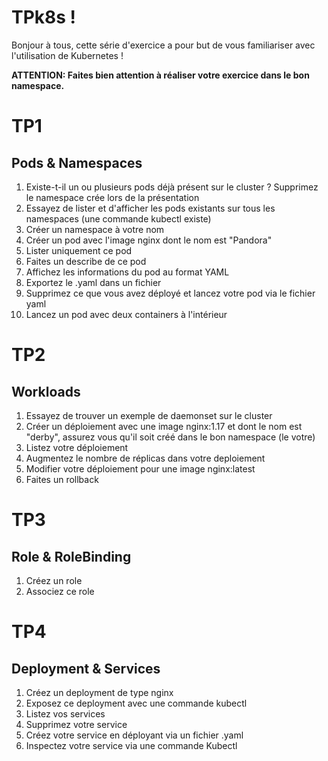 # TPk8s ! 

Bonjour à tous, cette série d'exercice a pour but de vous familiariser avec l'utilisation de Kubernetes ! 

**ATTENTION: Faites bien attention à réaliser votre exercice dans le bon namespace.** 

# TP1
## Pods & Namespaces

 1. Existe-t-il un ou plusieurs pods déjà présent sur le cluster ? Supprimez le namespace crée lors de la présentation
 2. Essayez de lister et d'afficher les pods existants sur tous les namespaces (une commande kubectl existe)
 3. Créer un namespace à votre nom
 4. Créer un pod avec l'image nginx dont le  nom est "Pandora"
 5. Lister uniquement ce pod
 6. Faites un describe de ce pod
 7. Affichez les informations du pod au format YAML
 8. Exportez le .yaml dans un fichier
 9. Supprimez ce que vous avez déployé et lancez votre pod via le fichier yaml
 10. Lancez un pod avec deux containers à l'intérieur

# TP2
## Workloads

 1. Essayez de trouver un exemple de daemonset sur le cluster
 2. Créer un déploiement avec une image nginx:1.17 et dont le nom est "derby", assurez vous qu'il soit créé dans le bon namespace (le votre)
 3. Listez votre déploiement
 4. Augmentez le nombre de réplicas dans votre deploiement
 5. Modifier votre déploiement pour une image nginx:latest
 6. Faites un rollback

# TP3
## Role & RoleBinding

 1. Créez un role
 2. Associez ce role
 
# TP4
## Deployment & Services

 1. Créez un deployment de type nginx
 2. Exposez ce deployment avec une commande kubectl 
 3. Listez vos services
 4. Supprimez votre service
 5. Créez votre service en déployant via un fichier .yaml
 6. Inspectez votre service via une commande Kubectl

